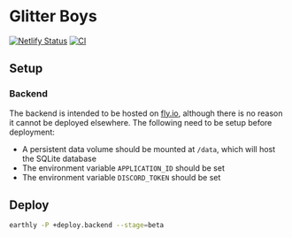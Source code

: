 # Glitter Boys

[![Netlify Status](https://api.netlify.com/api/v1/badges/3cc65fd7-3f90-4046-a8a9-1f7cece21f11/deploy-status)](https://app.netlify.com/sites/glitter-boys/deploys) [![CI](https://github.com/shepherdjerred/glitter-boys/actions/workflows/ci.yml/badge.svg)](https://github.com/shepherdjerred/glitter-boys/actions/workflows/ci.yml)

## Setup

### Backend

The backend is intended to be hosted on [fly.io](https://fly.io/), although there is no reason it cannot be deployed elsewhere. The following need to be setup before deployment:

- A persistent data volume should be mounted at `/data`, which will host the SQLite database
- The environment variable `APPLICATION_ID` should be set
- The environment variable `DISCORD_TOKEN` should be set

## Deploy

```bash
earthly -P +deploy.backend --stage=beta
```
